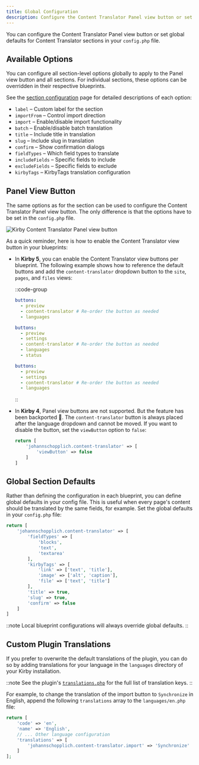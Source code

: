 ```yaml
---
title: Global Configuration
description: Configure the Content Translator Panel view button or set global defaults for sections.
---
```


You can configure the Content Translator Panel view button or set global defaults for Content Translator sections in your `config.php` file.

## Available Options

You can configure all section-level options globally to apply to the Panel view button and all sections. For individual sections, these options can be overridden in their respective blueprints.

See the [section configuration](/docs/content-translator/configuration/section) page for detailed descriptions of each option:

- `label` – Custom label for the section
- `importFrom` – Control import direction
- `import` – Enable/disable import functionality
- `batch` – Enable/disable batch translation
- `title` – Include title in translation
- `slug` – Include slug in translation
- `confirm` – Show confirmation dialogs
- `fieldTypes` – Which field types to translate
- `includeFields` – Specific fields to include
- `excludeFields` – Specific fields to exclude
- `kirbyTags` – KirbyTags translation configuration

## Panel View Button

The same options as for the section can be used to configure the Content Translator Panel view button. The only difference is that the options have to be set in the `config.php` file.

![Kirby Content Translator Panel view button](/img/kirby-content-translator-view-buttons.png)

As a quick reminder, here is how to enable the Content Translator view button in your blueprints:

- In **Kirby 5**, you can enable the Content Translator view buttons per blueprint. The following example shows how to reference the default buttons and add the `content-translator` dropdown button to the `site`, `pages`, and `files` views:

  ::code-group

  ```yaml [site.yml]
  buttons:
    - preview
    - content-translator # Re-order the button as needed
    - languages
  ```

  ```yaml [pages/default.yml]
  buttons:
    - preview
    - settings
    - content-translator # Re-order the button as needed
    - languages
    - status
  ```

  ```yaml [files/default.yml]
  buttons:
    - preview
    - settings
    - content-translator # Re-order the button as needed
    - languages
  ```

  ::

- In **Kirby 4**, Panel view buttons are not supported. But the feature has been backported 🎉. The `content-translator` button is always placed after the language dropdown and cannot be moved. If you want to disable the button, set the `viewButton` option to `false`:

  ```php [config.php]
  return [
      'johannschopplich.content-translator' => [
          'viewButton' => false
      ]
  ]
  ```

## Global Section Defaults

Rather than defining the configuration in each blueprint, you can define global defaults in your config file. This is useful when every page's content should be translated by the same fields, for example. Set the global defaults in your `config.php` file:

```php [config.php]
return [
    'johannschopplich.content-translator' => [
        'fieldTypes' => [
            'blocks',
            'text',
            'textarea'
        ],
        'kirbyTags' => [
            'link' => ['text', 'title'],
            'image' => ['alt', 'caption'],
            'file' => ['text', 'title']
        ],
        'title' => true,
        'slug' => true,
        'confirm' => false
    ]
]
```

::note
Local blueprint configurations will always override global defaults.
::

## Custom Plugin Translations

If you prefer to overwrite the default translations of the plugin, you can do so by adding translations for your language in the `languages` directory of your Kirby installation.

::note
See the plugin's [`translations.php`](https://github.com/kirby-tools/kirby-content-translator/blob/main/src/extensions/translations.php) for the full list of translation keys.
::

For example, to change the translation of the import button to `Synchronize` in English, append the following `translations` array to the `languages/en.php` file:

```php [languages/en.php]
return [
    'code' => 'en',
    'name' => 'English',
    // ... Other language configuration
    'translations' => [
        'johannschopplich.content-translator.import' => 'Synchronize'
    ]
];
```
